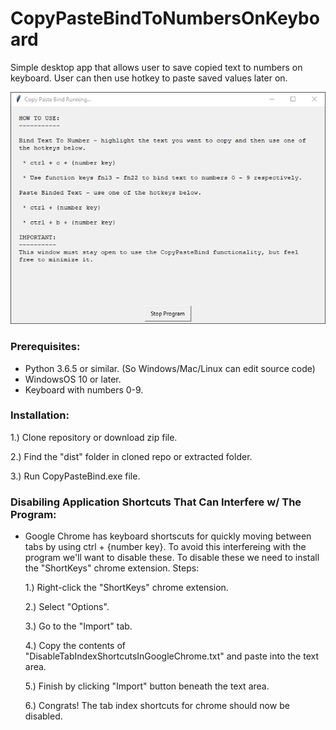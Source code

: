 # CopyPasteBindToNumbersOnKeyboard
Simple desktop app that allows user to save copied text to numbers on keyboard. User can then use hotkey to paste saved values later on. 

![CopyPasteBindScreenshot](images/CopyPasteBindScreenshot.png)

### Prerequisites:
- Python 3.6.5 or similar. (So Windows/Mac/Linux can edit source code)
- WindowsOS 10 or later.
- Keyboard with numbers 0-9.

### Installation:
1.) Clone repository or download zip file.

2.) Find the "dist" folder in cloned repo or extracted folder.

3.) Run CopyPasteBind.exe file.

### Disabiling Application Shortcuts That Can Interfere w/ The Program:
- Google Chrome has keyboard shortscuts for quickly moving between tabs by using ctrl + {number key}. To avoid this interfereing with the program we'll want to disable these. To disable these we need to install the "ShortKeys" chrome extension. Steps:

  1.) Right-click the "ShortKeys" chrome extension.
  
  2.) Select "Options".
  
  3.) Go to the "Import" tab.
  
  4.) Copy the contents of "DisableTabIndexShortcutsInGoogleChrome.txt" and paste into the text area.
  
  5.) Finish by clicking "Import" button beneath the text area. 
  
  6.) Congrats! The tab index shortcuts for chrome should now be disabled.
